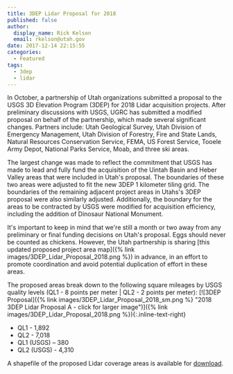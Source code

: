 ```yaml
---
title: 3DEP Lidar Proposal for 2018
published: false
author:
  display_name: Rick Kelson
  email: rkelson@utah.gov
date: 2017-12-14 22:15:55
categories:
  - Featured
tags:
  - 3dep
  - lidar
---
```


In October, a partnership of Utah organizations submitted a proposal to the USGS 3D Elevation Program (3DEP) for 2018 Lidar acquisition projects. After preliminary discussions with USGS, UGRC has submitted a modified proposal on behalf of the partnership, which made several significant changes. Partners include: Utah Geological Survey, Utah Division of Emergency Management, Utah Division of Forestry, Fire and State Lands, Natural Resources Conservation Service, FEMA, US Forest Service, Tooele Army Depot, National Parks Service, Moab, and three ski areas.

The largest change was made to reflect the commitment that USGS has made to lead and fully fund the acquisition of the Uintah Basin and Heber Valley areas that were included in Utah's proposal. The boundaries of these two areas were adjusted to fit the new 3DEP 1 kilometer tiling grid. The boundaries of the remaining adjacent project areas in Utahs's 3DEP proposal were also similarly adjusted. Additionally, the boundary for the areas to be contracted by USGS were modified for acquisition efficiency, including the addition of Dinosaur National Monument.

It's important to keep in mind that we're still a month or two away from any preliminary or final funding decisions on Utah's proposal. Eggs should never be counted as chickens. However, the Utah partnership is sharing [this updated proposed project area map]({% link images/3DEP_Lidar_Proposal_2018.png %})
in advance, in an effort to promote coordination and avoid potential duplication of effort in these areas.

The proposed areas break down to the following square mileages by USGS quality levels (QL1 - 8 points per meter | QL2 - 2 points per meter):
[![3DEP Proposal]({% link images/3DEP_Lidar_Proposal_2018_sm.png %} "2018 3DEP Lidar Proposal A - click for larger image")]({% link images/3DEP_Lidar_Proposal_2018.png %}){:.inline-text-right}

- QL1 - 1,892
- QL2 - 7,018
- QL1 (USGS) – 380
- QL2 (USGS) - 4,310

A shapefile of the proposed Lidar coverage areas is available for [download](https://drive.google.com/a/utah.gov/uc?id=1iCxenICL-GKWu-6zWMiYtgSXvD9H6o4g&export=download).
